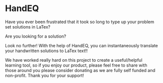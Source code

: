 # HandEQ
Have you ever been frustrated that it took so long to type up your problem set solutions in LaTex?

Are you looking for a solution?

Look no further! With the help of HandEQ, you can instantaneously translate your handwritten solutions to LaTex text!!

We have worked really hard on this project to create a useful/helpful learning tool, so if you enjoy our product, please feel free to share with those around you please consider donating as we are fully self funded and non-profit. Thank you for your support!
